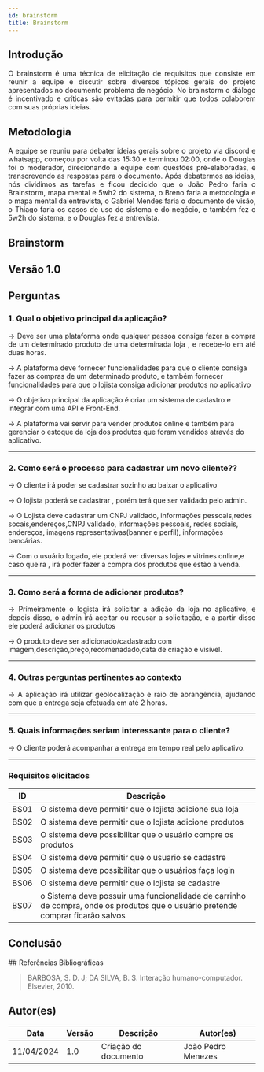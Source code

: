 ```yaml
---
id: brainstorm
title: Brainstorm
---
```

 
## Introdução
<p align = "justify">
O brainstorm é uma técnica de elicitação de requisitos que consiste em reunir a equipe e discutir sobre diversos tópicos gerais do projeto apresentados no documento problema de negócio. No brainstorm o diálogo é incentivado e críticas são evitadas para permitir que todos colaborem com suas próprias ideias.
</p>
 
## Metodologia
<p align = "justify">
A equipe se reuniu para debater ideias gerais sobre o projeto via discord e  whatsapp, começou  por volta das 15:30  e terminou 02:00, onde o Douglas foi o moderador, direcionando a equipe com questões pré-elaboradas, e transcrevendo as respostas para o documento. Após  debatermos as ideias, nós dividimos as tarefas e ficou decicido que o João Pedro faria o Brainstorm, mapa mental e  5wh2 do sistema, o Breno faria a metodologia e o mapa mental da entrevista, o Gabriel Mendes faria o documento de visão, o Thiago faria os casos de uso do sistema e do negócio, e também fez o 5w2h do sistema, e o Douglas fez a entrevista.
</p>
  
## Brainstorm 
  
## Versão 1.0 
  
## Perguntas 
   
### 1. Qual o objetivo principal da aplicação?
  
<p align = "justify">
-> Deve ser uma plataforma onde qualquer pessoa consiga fazer a compra de um determinado produto de uma determinada loja , e recebe-lo em até duas horas.
 
-> A plataforma deve fornecer funcionalidades para que o cliente consiga fazer as compras de um determinado produto, e também  fornecer funcionalidades para que o lojista consiga adicionar produtos no aplicativo
 
-> O objetivo principal da aplicação é criar um sistema de cadastro e integrar com uma API e Front-End.
 
-> A plataforma vai servir para vender produtos online e também para gerenciar o estoque da loja dos produtos que foram vendidos através do aplicativo.
</p>                       

---                                                                      

    
      
### 2. Como será o processo para cadastrar um novo cliente??
                                                                     
<p align = "justify">
-> O cliente irá poder se cadastrar sozinho ao baixar o aplicativo 
 
-> O lojista poderá se cadastrar , porém terá que ser validado pelo admin.

-> O Lojista deve cadastrar  um CNPJ validado, informações pessoais,redes socais,endereços,CNPJ validado, informações pessoais, redes sociais, endereços, imagens representativas(banner e perfil), informações bancárias.

->   Com o usuário logado, ele poderá ver diversas lojas e vitrines online,e caso queira , irá poder fazer a compra dos produtos que estão à venda.


</p>                       

---  
  
### 3. Como será a forma de adicionar produtos?
 
<p align = "justify">
-> Primeiramente o logista irá solicitar a adição da loja no aplicativo, e depois disso, o admin irá aceitar ou recusar a solicitação, e a partir disso ele poderá adicionar os produtos 

-> O produto deve ser adicionado/cadastrado com imagem,descrição,preço,recomenadado,data de criação e visível. 

</p>
 
---
 
### 4. Outras perguntas pertinentes ao contexto

<p align = "justify">
-> A aplicação irá utilizar geolocalização e raio de abrangência, ajudando com que a entrega seja efetuada em até 2 horas.
 

 
---
### 5. Quais informações seriam interessante para o cliente?

<p align = "justify">
->  O cliente poderá acompanhar a entrega em tempo real pelo aplicativo.
 

 
---
 

 
### Requisitos elicitados
 
|ID|Descrição|
|----|-------------|
|BS01| O sistema deve permitir que o lojista adicione sua loja|
|BS02| O sistema deve permitir que o lojista adicione produtos|
|BS03| O sistema deve possibilitar que o usuário compre os produtos|
|BS04| O sistema deve permitir que o usuario se cadastre |
|BS05| O sistema deve possibilitar que o usuários faça login |
|BS06| O sistema deve permitir que o lojista se cadastre|
|BS07| o Sistema deve possuir uma funcionalidade de carrinho de compra, onde os produtos que o usuário pretende comprar ficarão salvos|

 
## Conclusão
<p align = "justify">

</p>
## Referências Bibliográficas
 
> BARBOSA, S. D. J; DA SILVA, B. S. Interação humano-computador. Elsevier, 2010.
 
 
## Autor(es)
| Data | Versão | Descrição | Autor(es) |
| -- | -- | -- | -- |
| 11/04/2024 | 1.0 | Criação do documento | João Pedro Menezes |

